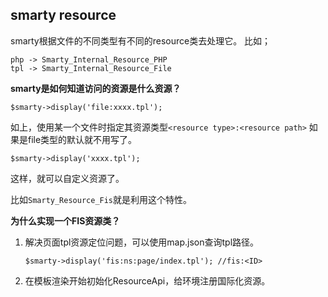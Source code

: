 ## smarty resource

smarty根据文件的不同类型有不同的resource类去处理它。
比如；

    php -> Smarty_Internal_Resource_PHP
    tpl -> Smarty_Internal_Resource_File

**smarty是如何知道访问的资源是什么资源？**

    $smarty->display('file:xxxx.tpl');

如上，使用某一个文件时指定其资源类型`<resource type>:<resource path>`
如果是file类型的默认就不用写了。

    $smarty->display('xxxx.tpl');

这样，就可以自定义资源了。

比如`Smarty_Resource_Fis`就是利用这个特性。

**为什么实现一个FIS资源类？**

1. 解决页面tpl资源定位问题，可以使用map.json查询tpl路径。

    ```smarty
    $smarty->display('fis:ns:page/index.tpl'); //fis:<ID>
    ```

2. 在模板渲染开始初始化ResourceApi，给环境注册国际化资源。
